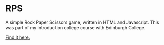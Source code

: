 # RPS
A simple Rock Paper Scissors game, written in HTML and Javascript.
This was part of my introduction college course with Edinburgh College.

[Find it here.](https://camajsterek.github.io/RPS/)
